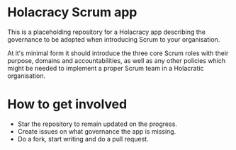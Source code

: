 # Holacracy Scrum app
This is a placeholding repository for a Holacracy app describing the governance to be adopted when introducing Scrum to your organisation.

At it's minimal form it should introduce the three core Scrum roles with their purpose, domains and accountabilities, as well as any other policies which might be needed to implement a proper Scrum team in a Holacratic organisation.

# How to get involved
- Star the repository to remain updated on the progress.
- Create issues on what governance the app is missing.
- Do a fork, start writing and do a pull request.
